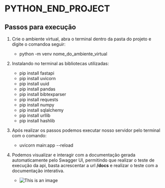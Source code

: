 # PYTHON_END_PROJECT

## Passos para execução

1.  Crie o ambiente virtual, abra o terminal dentro da pasta do projeto e digite o comandoa seguir:
    - python -m venv nome_do_ambiente_virtual
 
2.  Instalando no terminal as bibliotecas utilizadas:
    - pip install fastapi
    - pip install uvicorn
    - pip install uuid
    - pip install pandas
    - pip install bibtexparser
    - pip install requests
    - pip install numpy
    - pip install sqlalchemy
    - pip install urllib
    - pip install hashlib
    
3.  Após realizar os passos podemos executar nosso servidor pelo terminal com o comando:
    - uvicorn main:app --reload
    
4.  Podemos visualizar e interagir com a documentação gerada automaticamente pelo Swagger UI, permitindo que realizar o teste de execução da api, basta acrescentar a url **/docs** e realizar o teste com a documentação interativa.
    - ![This is an image](https://www.alura.com.br/artigos/assets/como-criar-apis-python-usando-fastapi/imagem5.png)
